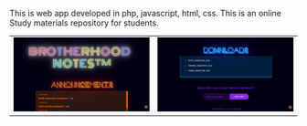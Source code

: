 This is web app developed in php,  javascript, html, css. This is an online Study materials repository for students.

<table style="width:100%">
  <tr>
    <td><img src="https://github.com/MayankChowdhary/BrotherhoodNotes/blob/master/screenshots/Screenshot1.png" >
</td>
    <td><img src="https://github.com/MayankChowdhary/BrotherhoodNotes/blob/master/screenshots/Screenshot2.png" >
</td>
</tr>
</table>
